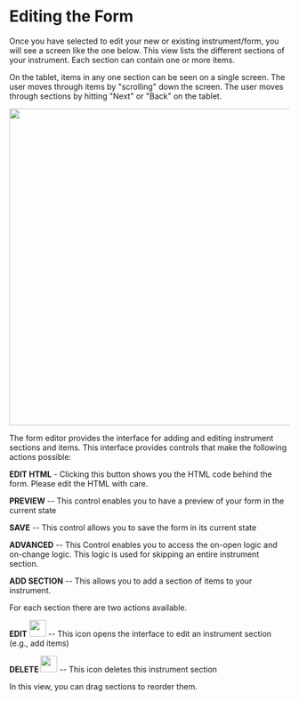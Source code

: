 # Editing the Form

Once you have selected to edit your new or existing instrument/form, you will see a screen like the one below. This view lists the different sections of your instrument. Each section can contain one or more items.

On the tablet, items in any one section can be seen on a single screen. The user moves through items by "scrolling" down the screen. The user moves through sections by hitting "Next" or "Back" on the tablet.

<img src="../media/editForm.gif" width="570">


The form editor provides the interface for adding and editing instrument sections and items. This interface provides controls that make the following actions possible:

 <B>EDIT HTML</B> - Clicking this button shows you the HTML code behind the form. Please edit the HTML with care.

<B>PREVIEW</B> -- This control enables you to have a preview of your form in the current state

<B>SAVE</B> -- This control allows you to save the form in its current state

<B>ADVANCED</B> -- This Control enables you to access the on-open logic and on-change logic. This logic is used for skipping an entire instrument section.

<B>ADD SECTION</B> -- This allows you to add a section of items to your instrument.

For each section there are two actions available.

<B>EDIT</B> <img src="../media/editButton.png" width="30"> -- This icon opens the interface to edit an instrument section (e.g., add items)

<B>DELETE </B> <img src="../media/deleteButton.png" width="30"> -- This icon deletes this instrument section

In this view, you can drag sections to reorder them.